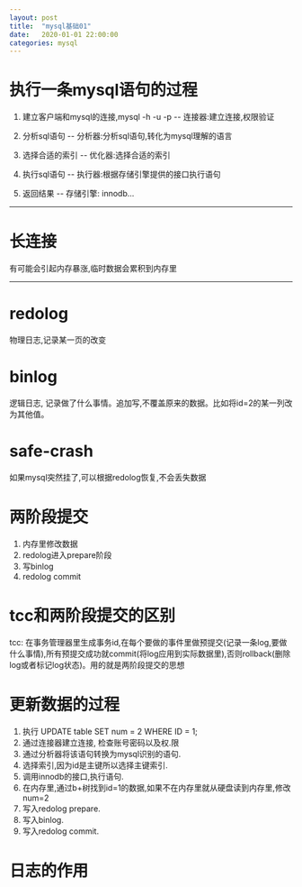 ```yaml
---
layout: post
title:  "mysql基础01"
date:   2020-01-01 22:00:00
categories: mysql
---
```


# 执行一条mysql语句的过程

1. 建立客户端和mysql的连接,mysql -h -u -p -- 连接器:建立连接,权限验证

2. 分析sql语句 -- 分析器:分析sql语句,转化为mysql理解的语言

3. 选择合适的索引 -- 优化器:选择合适的索引

4. 执行sql语句 -- 执行器:根据存储引擎提供的接口执行语句

5. 返回结果 -- 存储引擎: innodb...

----

# 长连接

有可能会引起内存暴涨,临时数据会累积到内存里

----


# redolog

物理日志,记录某一页的改变

# binlog

逻辑日志, 记录做了什么事情。追加写,不覆盖原来的数据。比如将id=2的某一列改为其他值。

# safe-crash

如果mysql突然挂了,可以根据redolog恢复,不会丢失数据

# 两阶段提交

1. 内存里修改数据 
2. redolog进入prepare阶段
3. 写binlog
4. redolog commit

# tcc和两阶段提交的区别

tcc: 在事务管理器里生成事务id,在每个要做的事件里做预提交(记录一条log,要做什么事情),所有预提交成功就commit(将log应用到实际数据里),否则rollback(删除log或者标记log状态)。用的就是两阶段提交的思想

# 更新数据的过程

1. 执行 UPDATE table SET num = 2 WHERE ID = 1;
2. 通过连接器建立连接, 检查账号密码以及权.限
3. 通过分析器将该语句转换为mysql识别的语句.
4. 选择索引,因为id是主键所以选择主键索引.
5. 调用innodb的接口,执行语句.
6. 在内存里,通过b+树找到id=1的数据,如果不在内存里就从硬盘读到内存里,修改num=2
7. 写入redolog prepare.
8. 写入binlog.
9. 写入redolog commit.

# 日志的作用
